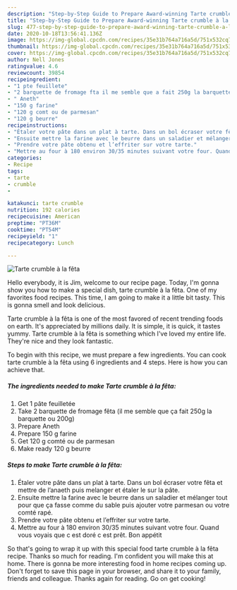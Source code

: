 ```yaml
---
description: "Step-by-Step Guide to Prepare Award-winning Tarte crumble à la fêta"
title: "Step-by-Step Guide to Prepare Award-winning Tarte crumble à la fêta"
slug: 477-step-by-step-guide-to-prepare-award-winning-tarte-crumble-a-la-feta
date: 2020-10-18T13:56:41.136Z
image: https://img-global.cpcdn.com/recipes/35e31b764a716a5d/751x532cq70/tarte-crumble-a-la-feta-photo-principale-de-la-recette.jpg
thumbnail: https://img-global.cpcdn.com/recipes/35e31b764a716a5d/751x532cq70/tarte-crumble-a-la-feta-photo-principale-de-la-recette.jpg
cover: https://img-global.cpcdn.com/recipes/35e31b764a716a5d/751x532cq70/tarte-crumble-a-la-feta-photo-principale-de-la-recette.jpg
author: Nell Jones
ratingvalue: 4.6
reviewcount: 39854
recipeingredient:
- "1 pte feuillete"
- "2 barquette de fromage fta il me semble que a fait 250g la barquette ou 200g"
- " Aneth"
- "150 g farine"
- "120 g comt ou de parmesan"
- "120 g beurre"
recipeinstructions:
- "Étaler votre pâte dans un plat à tarte. Dans un bol écraser votre fêta et mettre de l’anaeth puis melanger et étaler le sur la pâte."
- "Ensuite mettre la farine avec le beurre dans un saladier et mélanger tout pour que ça fasse comme du sable puis ajouter votre parmesan ou votre comté rapé."
- "Prendre votre pâte obtenu et l’effriter sur votre tarte."
- "Mettre au four à 180 environ 30/35 minutes suivant votre four. Quand vous voyais que c est doré c est prêt. Bon appétit"
categories:
- Recipe
tags:
- tarte
- crumble
- 

katakunci: tarte crumble  
nutrition: 192 calories
recipecuisine: American
preptime: "PT36M"
cooktime: "PT54M"
recipeyield: "1"
recipecategory: Lunch

---
```



![Tarte crumble à la fêta](https://img-global.cpcdn.com/recipes/35e31b764a716a5d/751x532cq70/tarte-crumble-a-la-feta-photo-principale-de-la-recette.jpg)

Hello everybody, it is Jim, welcome to our recipe page. Today, I'm gonna show you how to make a special dish, tarte crumble à la fêta. One of my favorites food recipes. This time, I am going to make it a little bit tasty. This is gonna smell and look delicious.



Tarte crumble à la fêta is one of the most favored of recent trending foods on earth. It's appreciated by millions daily. It is simple, it is quick, it tastes yummy. Tarte crumble à la fêta is something which I've loved my entire life. They're nice and they look fantastic.


To begin with this recipe, we must prepare a few ingredients. You can cook tarte crumble à la fêta using 6 ingredients and 4 steps. Here is how you can achieve that.

<!--inarticleads1-->

##### The ingredients needed to make Tarte crumble à la fêta:

1. Get 1 pâte feuilletée
1. Take 2 barquette de fromage fêta (il me semble que ça fait 250g la barquette ou 200g)
1. Prepare  Aneth
1. Prepare 150 g farine
1. Get 120 g comté ou de parmesan
1. Make ready 120 g beurre




<!--inarticleads2-->

##### Steps to make Tarte crumble à la fêta:

1. Étaler votre pâte dans un plat à tarte. Dans un bol écraser votre fêta et mettre de l’anaeth puis melanger et étaler le sur la pâte.
1. Ensuite mettre la farine avec le beurre dans un saladier et mélanger tout pour que ça fasse comme du sable puis ajouter votre parmesan ou votre comté rapé.
1. Prendre votre pâte obtenu et l’effriter sur votre tarte.
1. Mettre au four à 180 environ 30/35 minutes suivant votre four. Quand vous voyais que c est doré c est prêt. Bon appétit




So that's going to wrap it up with this special food tarte crumble à la fêta recipe. Thanks so much for reading. I'm confident you will make this at home. There is gonna be more interesting food in home recipes coming up. Don't forget to save this page in your browser, and share it to your family, friends and colleague. Thanks again for reading. Go on get cooking!

